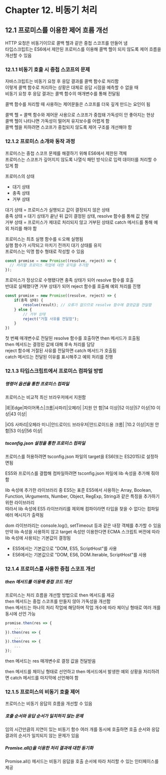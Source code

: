 # Chapter 12. 비동기 처리

## 12.1 프로미스를 이용한 제어 흐름 개선

HTTP 요청은 비동기이므로 콜백 헬과 같은 중첩 스코프를 만들어 냄  
타입스크립트는 ES6에서 제안된 프로미스를 이용해 콜백 헬이 되지 않도록 제어 흐름을 개선할 수 있음

### 12.1.1 비동기 호출 시 중첩 스코프의 문제

자바스크립트는 비동기 요청 후 응답 결과를 콜백 함수로 처리함  
이렇게 콜백 함수로 처리하는 상황은 대체로 응답 시점을 예측할 수 없을 때  
비동기 요청 후 응답 결과는 콜백 함수의 매개변수를 통해 전달됨

콜백 함수를 처리할 때 사용하는 제어문들은 스코프를 더욱 깊게 만드는 요인이 됨

콜백 헬 = 콜백 함수와 제어문 사용으로 스코프가 중첩돼 가독성이 안 좋아지는 현상  
콜백 헬이 나타나면 가독성이 떨어져 유지보수를 어렵게 함  
콜백 헬을 피하려면 스코프가 중첩되지 않도록 제어 구조를 개선해야 함

### 12.1.2 프로미스 소개와 동작 과정

프로미스는 중첩 스코프 문제를 해결하기 위해 ES6에서 제한된 객체  
프로미스는 스코프가 깊어지지 않도록 나열식 패턴 방식으로 입력 데이터를 처리할 수 있게 함

프로미스의 상태

- 대기 상태
- 충족 상태
- 거부 상태

대기 상태 = 프로미스가 실행되고 값이 결정되지 않은 상태  
충족 상태 = 대기 상태가 끝난 뒤 값이 결정된 상태, resolve 함수를 통해 값 전달  
거부 상태 = 프로미스가 제대로 처리되지 않고 거부된 상태로 catch 메서드를 통해 예외 처리를 해야 함

프로미스는 최초 실행 함수를 ㅌ오해 실행됨  
실행 함수가 시작되고 마치기 전까지 대기 상태를 유지  
프로미스는 익명 함수 형태로 작성할 수 있음

```typescript
const promise = new Promise((resolve, reject) => {
  // 처리할 프로미스 작업에 대한 로직을 추가함
});
```

프로미스가 정상으로 수행됐다면 충족 상태가 되어 resolve 함수를 호출  
반대로 실패했다면 거부 상태가 되어 reject 함수를 호출해 예외 처리를 진행

```typescript
const promise = new Promise((resolve, reject) => {
    if(충족 상태) {
        resolve(result); // 오류가 없으므로 resolve 함수에 결괏값을 전달함
    } else {
        // 거부 상태
        reject("거절 사유를 전달함");
    }
})
```

첫 번째 매개변수로 전달된 resolve 함수를 호출하면 then 메서드가 호출됨  
then 메서드는 결정된 값에 대해 후속 처리를 담당  
reject 함수에 거절된 사유를 전달하면 catch 메서드가 호출됨  
catch 메서드는 전달된 이유를 표시해주고 예외 처리를 진행

### 12.1.3 타입스크립트에서 프로미스 컴파일 방법

##### 명령어 옵션을 통한 프로미스 컴파일

프로미스는 비교적 최신 브라우저에서 지원함

|IE|Edge|파이어폭스|크롬|사파리|오페라|
|지원 안 함|14 이상|52 이상|57 이상|10 이상|43 이상|

|iOS 사파리|오페라 미니|안드로이드 브라우저|안드로이드용 크롬|
|10.2 이상|지원 안 함|53 이상|56 이상|

##### tsconfig.json 설정을 통한 프로미스 컴파일

프로미스를 허용하려면 tsconfig.json 파일의 target을 ES6(또는 ES2015)로 설정하면됨

ES5와 프로미스를 결합해 컴파일하려면 tsconfig.json 파일에 lib 속성을 추가해 줘야 함

lib 속성에 추가한 라이브러리 중 ES5는 표준 ES5에서 사용하는 Array, Boolean, Function, IArguments, Number, Object, RegExp, String과 같은 특징을 추가하기 위한 라이브러리  
따라서 lib 속성에 ES5 라이브러리를 제외해 컴파이라면 타입을 찾을 수 없다는 컴파일 에러 메시지가 출력됨

dom 라이브러리는 console.log(), setTimeout 등과 같은 내장 객체를 추가할 수 있음  
만약 lib 속성을 사용하지 않고 target 속성만 이용한다면 ECMA 스크립트 버전에 따라 lib 속성에 사용되는 기본값이 결정됨

- ES5에서는 기본값으로 "DOM, ES5, ScriptHost"를 사용
- ES6에서는 기본값으로 "DOM, ES6, DOM.Iterable, ScriptHost"를 사용

### 12.1.4 프로미스를 사용한 중첩 스코프 개선

##### then 메서드를 이용해 중첩 코드 개선

프로미스는 처리 흐름을 개선할 방법으로 then 메서드를 제공  
then 메서드는 중첩 스코프를 만들지 않아 가독성을 개선함  
then 메서드는 하나의 처리 작업에 해당하며 작업 개수에 따라 체이닝 형태로 여러 개를 동시에 선언 가능

```typescript
promise.then(res => {
    ...
}).then(res => {
    ...
}).then(res => {
    ...
});
```

then 메서드는 res 매개변수로 결정 값을 전달받음

then 메서드를 체이닝 형태로 선언하고 then 메서드에서 발생한 예외 상황을 처리하려면 catch 메서드를 마지막에 선언해야 함

### 12.1.5 프로미스의 비동기 호출 제어

프로미스는 비동기 응답의 흐름을 개선할 수 있음

##### 호출 순서와 응답 순서가 일치하지 않는 문제

임의 시간만큼의 지연이 있는 비동기 함수 여러 개를 동시에 호출하면 호출 순서와 응답 결과의 순서가 일치되지 않는 문제가 있음

##### Promise.all()을 이용한 처리 결과에 대한 동기화

Promise.all() 메서드는 비동기 응답을 호출 순서에 따라 처리할 수 있는 인터페이스를 제공
